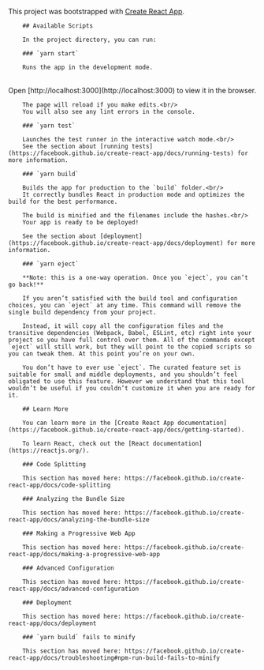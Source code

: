 This project was bootstrapped with [Create React App](https://github.com/facebook/create-react-app).

        ## Available Scripts

        In the project directory, you can run:

        ### `yarn start`

        Runs the app in the development mode.
<br/>
        Open [http://localhost:3000](http://localhost:3000) to view it in the browser.

        The page will reload if you make edits.<br/>
        You will also see any lint errors in the console.

        ### `yarn test`

        Launches the test runner in the interactive watch mode.<br/>
        See the section about [running tests](https://facebook.github.io/create-react-app/docs/running-tests) for more information.

        ### `yarn build`

        Builds the app for production to the `build` folder.<br/>
        It correctly bundles React in production mode and optimizes the build for the best performance.

        The build is minified and the filenames include the hashes.<br/>
        Your app is ready to be deployed!

        See the section about [deployment](https://facebook.github.io/create-react-app/docs/deployment) for more information.

        ### `yarn eject`

        **Note: this is a one-way operation. Once you `eject`, you can’t go back!**

        If you aren’t satisfied with the build tool and configuration choices, you can `eject` at any time. This command will remove the single build dependency from your project.

        Instead, it will copy all the configuration files and the transitive dependencies (Webpack, Babel, ESLint, etc) right into your project so you have full control over them. All of the commands except `eject` will still work, but they will point to the copied scripts so you can tweak them. At this point you’re on your own.

        You don’t have to ever use `eject`. The curated feature set is suitable for small and middle deployments, and you shouldn’t feel obligated to use this feature. However we understand that this tool wouldn’t be useful if you couldn’t customize it when you are ready for it.

        ## Learn More

        You can learn more in the [Create React App documentation](https://facebook.github.io/create-react-app/docs/getting-started).

        To learn React, check out the [React documentation](https://reactjs.org/).

        ### Code Splitting

        This section has moved here: https://facebook.github.io/create-react-app/docs/code-splitting

        ### Analyzing the Bundle Size

        This section has moved here: https://facebook.github.io/create-react-app/docs/analyzing-the-bundle-size

        ### Making a Progressive Web App

        This section has moved here: https://facebook.github.io/create-react-app/docs/making-a-progressive-web-app

        ### Advanced Configuration

        This section has moved here: https://facebook.github.io/create-react-app/docs/advanced-configuration

        ### Deployment

        This section has moved here: https://facebook.github.io/create-react-app/docs/deployment

        ### `yarn build` fails to minify

        This section has moved here: https://facebook.github.io/create-react-app/docs/troubleshooting#npm-run-build-fails-to-minify
